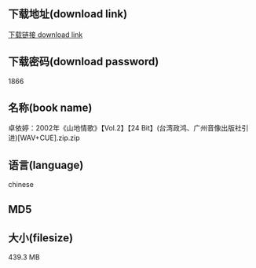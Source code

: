 ## 下载地址(download link)
[下载链接 download link](https://tutu365.netlify.app/?s=%E5%8D%93%E4%BE%9D%E5%A9%B7%EF%BC%9A2002%E5%B9%B4%E3%80%8A%E5%B1%B1%E5%9C%B0%E6%83%85%E6%AD%8C%E3%80%8B%E3%80%90Vol.2%E3%80%91%E3%80%9024+Bit%E3%80%91%28%E5%8F%B0%E6%B9%BE%E6%94%BF%E9%B8%BF%E3%80%81%E5%B9%BF%E5%B7%9E%E9%9F%B3%E5%83%8F%E5%87%BA%E7%89%88%E7%A4%BE%E5%BC%95%E8%BF%9B%29%5BWAV%2BCUE%5D.zip)

## 下载密码(download password)
1866

## 名称(book name)
卓依婷：2002年《山地情歌》【Vol.2】【24 Bit】(台湾政鸿、广州音像出版社引进)[WAV+CUE].zip.zip

## 语言(language)
chinese

## MD5


## 大小(filesize)
439.3 MB
